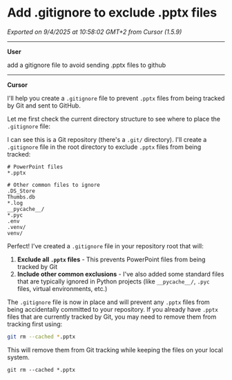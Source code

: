 # Add .gitignore to exclude .pptx files
_Exported on 9/4/2025 at 10:58:02 GMT+2 from Cursor (1.5.9)_

---

**User**

add a gitignore file to avoid sending .pptx files to github

---

**Cursor**

I'll help you create a `.gitignore` file to prevent `.pptx` files from being tracked by Git and sent to GitHub.

Let me first check the current directory structure to see where to place the `.gitignore` file:


I can see this is a Git repository (there's a `.git/` directory). I'll create a `.gitignore` file in the root directory to exclude `.pptx` files from being tracked:


```ignore
# PowerPoint files
*.pptx

# Other common files to ignore
.DS_Store
Thumbs.db
*.log
__pycache__/
*.pyc
.env
.venv/
venv/
```

Perfect! I've created a `.gitignore` file in your repository root that will:

1. **Exclude all `.pptx` files** - This prevents PowerPoint files from being tracked by Git
2. **Include other common exclusions** - I've also added some standard files that are typically ignored in Python projects (like `__pycache__/`, `.pyc` files, virtual environments, etc.)

The `.gitignore` file is now in place and will prevent any `.pptx` files from being accidentally committed to your repository. If you already have `.pptx` files that are currently tracked by Git, you may need to remove them from tracking first using:

```bash
git rm --cached *.pptx
```

This will remove them from Git tracking while keeping the files on your local system.

```shellscript
git rm --cached *.pptx
```

